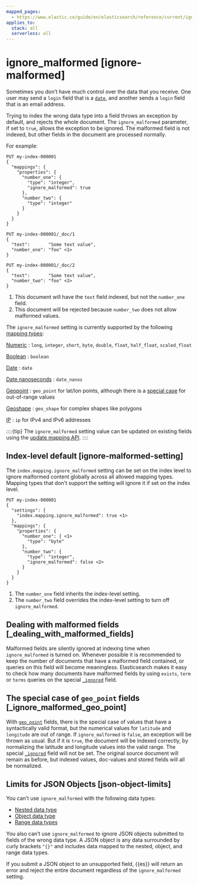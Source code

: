 ```yaml
---
mapped_pages:
  - https://www.elastic.co/guide/en/elasticsearch/reference/current/ignore-malformed.html
applies_to:
  stack: all
  serverless: all
---
```


# ignore_malformed [ignore-malformed]

Sometimes you don’t have much control over the data that you receive. One user may send a `login` field that is a [`date`](/reference/elasticsearch/mapping-reference/date.md), and another sends a `login` field that is an email address.

Trying to index the wrong data type into a field throws an exception by default, and rejects the whole document. The `ignore_malformed` parameter, if set to `true`, allows the exception to be ignored. The malformed field is not indexed, but other fields in the document are processed normally.

For example:

```console
PUT my-index-000001
{
  "mappings": {
    "properties": {
      "number_one": {
        "type": "integer",
        "ignore_malformed": true
      },
      "number_two": {
        "type": "integer"
      }
    }
  }
}

PUT my-index-000001/_doc/1
{
  "text":       "Some text value",
  "number_one": "foo" <1>
}

PUT my-index-000001/_doc/2
{
  "text":       "Some text value",
  "number_two": "foo" <2>
}
```

1. This document will have the `text` field indexed, but not the `number_one` field.
2. This document will be rejected because `number_two` does not allow malformed values.


The `ignore_malformed` setting is currently supported by the following [mapping types](/reference/elasticsearch/mapping-reference/field-data-types.md):

[Numeric](/reference/elasticsearch/mapping-reference/number.md)
:   `long`, `integer`, `short`, `byte`, `double`, `float`, `half_float`, `scaled_float`

[Boolean](/reference/elasticsearch/mapping-reference/boolean.md)
:   `boolean`

[Date](/reference/elasticsearch/mapping-reference/date.md)
:   `date`

[Date nanoseconds](/reference/elasticsearch/mapping-reference/date_nanos.md)
:   `date_nanos`

[Geopoint](/reference/elasticsearch/mapping-reference/geo-point.md)
:   `geo_point` for lat/lon points, although there is a [special case](#_ignore_malformed_geo_point) for out-of-range values

[Geoshape](/reference/elasticsearch/mapping-reference/geo-shape.md)
:   `geo_shape` for complex shapes like polygons

[IP](/reference/elasticsearch/mapping-reference/ip.md)
:   `ip` for IPv4 and IPv6 addresses

::::{tip}
The `ignore_malformed` setting value can be updated on existing fields using the [update mapping API](https://www.elastic.co/docs/api/doc/elasticsearch/operation/operation-indices-put-mapping).
::::


## Index-level default [ignore-malformed-setting]

The `index.mapping.ignore_malformed` setting can be set on the index level to ignore malformed content globally across all allowed mapping types. Mapping types that don’t support the setting will ignore it if set on the index level.

```console
PUT my-index-000001
{
  "settings": {
    "index.mapping.ignore_malformed": true <1>
  },
  "mappings": {
    "properties": {
      "number_one": { <1>
        "type": "byte"
      },
      "number_two": {
        "type": "integer",
        "ignore_malformed": false <2>
      }
    }
  }
}
```

1. The `number_one` field inherits the index-level setting.
2. The `number_two` field overrides the index-level setting to turn off `ignore_malformed`.



## Dealing with malformed fields [_dealing_with_malformed_fields]

Malformed fields are silently ignored at indexing time when `ignore_malformed` is turned on.
Whenever possible it is recommended to keep the number of documents that have a malformed field contained,
or queries on this field will become meaningless.
Elasticsearch makes it easy to check how many documents have malformed fields by using `exists`,
`term` or `terms` queries on the special [`_ignored`](/reference/elasticsearch/mapping-reference/mapping-ignored-field.md) field.

## The special case of `geo_point` fields [_ignore_malformed_geo_point]

With [`geo_point`](/reference/elasticsearch/mapping-reference/geo-point.md) fields,
there is the special case of values that have a syntactically valid format,
but the numerical values for `latitude` and `longitude` are out of range.
If `ignore_malformed` is `false`, an exception will be thrown as usual. But if it is `true`,
the document will be indexed correctly, by normalizing the latitude and longitude values into the valid range.
The special [`_ignored`](/reference/elasticsearch/mapping-reference/mapping-ignored-field.md) field will not be set.
The original source document will remain as before, but indexed values, doc-values and stored fields will all be normalized.

## Limits for JSON Objects [json-object-limits]

You can’t use `ignore_malformed` with the following data types:

* [Nested data type](/reference/elasticsearch/mapping-reference/nested.md)
* [Object data type](/reference/elasticsearch/mapping-reference/object.md)
* [Range data types](/reference/elasticsearch/mapping-reference/range.md)

You also can’t use `ignore_malformed` to ignore JSON objects submitted to fields of the wrong data type. A JSON object is any data surrounded by curly brackets `"{}"` and includes data mapped to the nested, object, and range data types.

If you submit a JSON object to an unsupported field, {{es}} will return an error and reject the entire document regardless of the `ignore_malformed` setting.


